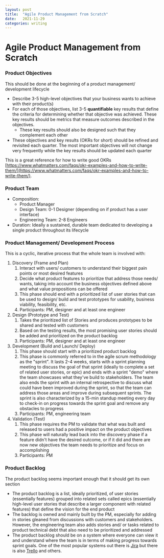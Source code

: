 ```yaml
---
layout: post
title:  "Agile Product Management from Scratch"
date:   2021-11-29 
categories: writing
---
```


# Agile Product Management from Scratch

### Product Objectives

This should be done at the beginning of a product management/ development lifecycle

- Describe 3-5 high-level objectives that your business wants to achieve with their product(s)
- For each of those objectives, list 3-5 **quantifiable** key results that define the criteria for determining whether that objective was achieved. These key results should be metrics that measure outcomes described in the objectives.
    - These key results should also be designed such that they complement each other
- These objectives and key results (OKRs for short) should be refined and revisited each quarter. The most important objectives will not change very frequently while the key results should be updated each quarter

This is a great reference for how to write good OKRs [https://www.whatmatters.com/faqs/okr-examples-and-how-to-write-them/](https://www.whatmatters.com/faqs/okr-examples-and-how-to-write-them/). 

### Product Team

- Composition:
    - Product Manager
    - Design Team: 0-1 Designer (depending on if product has a user interface)
    - Engineering Team: 2-8 Engineers
- Duration: Ideally a sustained, durable team dedicated to developing a single product throughout its lifecycle

### Product Management/ Development Process

This is a cyclic, iterative process that the whole team is involved with: 

1. Discovery (Frame and Plan)
    1. Interact with users/ customers to understand their biggest pain points or most desired features 
    2. Decide what product features to prioritize that address those needs/ wants, taking into account the business objectives defined above and what value propositions can be offered
    3. This phase should end with a prioritized list of user stories that can be used to design/ build and test prototypes for usability, business viability, feasibility, etc.  
    4. Participants: PM, designer and at least one engineer
2. Design (Prototype and Test)
    1. Takes the prioritized list of Stories and produces prototypes to be shared and tested with customers
    2. Based on the testing results, the most promising user stories should be added and prioritized on the product backlog 
    3. Participants: PM, designer and at least one engineer 
3. Development (Build and Launch/ Deploy)
    1. This phase should start with a prioritized product backlog 
    2. This phase is commonly referred to in the agile scrum methodology as the "sprint". It lasts 2-4 weeks, starts with a sprint planning meeting to discuss the goal of that sprint (ideally to complete a set of related user stories, or epic) and ends with a sprint "demo" where the team showcases what they've build to stakeholders. The team also ends the sprint with an internal retrospective to discuss what could have been improved during the sprint, so that the team can address those areas and improve during subsequent sprints. The sprint is also characterized by a 15-min standup meeting every day to check-in on progress towards the sprint goal and remove any obstacles to progress   
    3. Participants: PM, engineering team 
4. Validation (Test)
    1. This phase requires the PM to validate that what was built and released to users had a positive impact on the product objectives
    2. This phase will naturally lead back into the discovery phase if a feature didn't have the desired outcome, or if it did and there are now new objectives the team needs to prioritize and focus on accomplishing 
    3. Participants: PM

### Product Backlog

The product backlog seems important enough that it should get its own section

- The product backlog is a list, ideally prioritized, of user stories (essentially features) grouped into related sets called epics (essentially high-level user stories that describe a larger component with related features) that define the vision for the end product
- The backlog is owned and mainly built by the PM, especially for adding in stories gleaned from discussions with customers and stakeholders. However, the engineering team also adds stories and/ or tasks related to product technical debt that also need to be prioritized and addressed
- The product backlog should be on a system where everyone can view it and understand where the team is in terms of making progress towards sprint goals. One of the most popular systems out there is [Jira](https://www.atlassian.com/software/jira) but there is also [Trello](https://trello.com/en) and others.